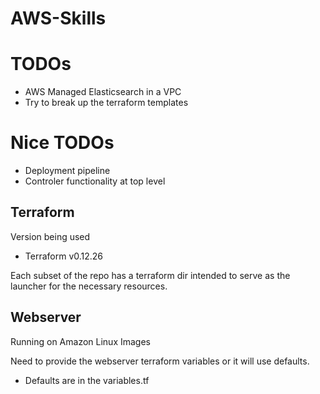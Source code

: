 # AWS-Skills  

# TODOs  
- AWS Managed Elasticsearch in a VPC
- Try to break up the terraform templates

# Nice TODOs
- Deployment pipeline
- Controler functionality at top level

## Terraform  
Version being used  
- Terraform v0.12.26  

Each subset of the repo has a terraform dir intended to serve as the launcher for the necessary resources.

## Webserver
Running on Amazon Linux Images

Need to provide the webserver terraform variables or it will use defaults.  
- Defaults are in the variables.tf
